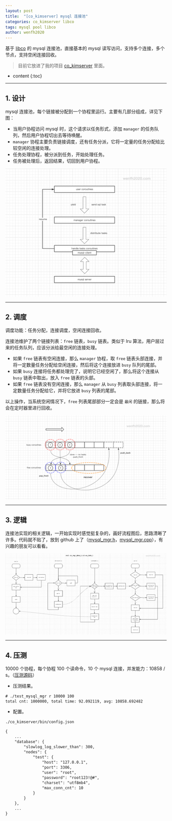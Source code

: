 ```yaml
---
layout: post
title:  "[co_kimserver] mysql 连接池"
categories: co_kimserver libco
tags: mysql pool libco
author: wenfh2020
---
```


基于 [libco](https://github.com/Tencent/libco) 的 mysql 连接池，直接基本的 mysql 读写访问，支持多个连接，多个节点，支持空闲连接回收。

> 目前它放进了我的项目 [co_kimserver](https://github.com/wenfh2020/co_kimserver) 里面。




* content
{:toc}

---

## 1. 设计

mysql 连接池，每个链接被分配到一个协程里运行。主要有几部分组成，详见下图：

* 当用户协程访问 mysql 时，这个请求以任务形式，添加 `manager` 的任务队列，然后用户协程切出去等待唤醒。
* `manager` 协程主要负责链接调度，还有任务分派，它将一定量的任务分配给比较空闲的连接处理。
* 任务处理协程，被分派到任务，开始处理任务。
* 任务被处理后，返回结果，切回到用户协程。

<div align=center><img src="/images/2021-03-25-16-06-10.png" data-action="zoom"/></div>

---

## 2. 调度

调度功能：任务分配，连接调度，空闲连接回收。

连接池维护了两个链接列表：`free` 链表，`busy` 链表。类似于 lru 算法，用户层过来的任务队列，应该分派给最空闲的连接处理。

* 如果 `free` 链表有空闲连接，那么 `manager` 协程，取 `free` 链表头部连接，并将一定数量任务分配给空闲连接，然后将这个连接放进 `busy` 队列的尾部。
* 如果 `busy` 连接将任务都处理完了，说明它已经空闲了，那么将这个连接从 `busy` 链表中取出，放入 `free` 链表的头部。
* 如果 `free` 链表没有空闲连接，那么 `manager` 从 `busy` 列表取头部连接，将一定数量任务分配给它，并将它放进 `busy` 列表的尾部。

以上操作，当系统空闲情况下，`free` 列表尾部部分一定会是 `最闲` 的链接，那么将会在定时器里进行回收。

<div align=center><img src="/images/2021-03-25-16-06-52.png" data-action="zoom"/></div>

---

## 3. 逻辑

连接池实现的相关逻辑，一开始实现时感觉挺复杂的，画好流程图后，思路清晰了许多。代码就不贴了，放到 github 上了（[mysql_mgr.h](https://github.com/wenfh2020/co_kimserver/blob/main/src/core/mysql/mysql_mgr.h)，[mysql_mgr.cpp](https://github.com/wenfh2020/co_kimserver/blob/main/src/core/mysql/mysql_mgr.cpp)），有兴趣的朋友可以看看。

<div align=center><img src="/images/2021-03-25-16-11-47.png" data-action="zoom"/></div>

---

## 4. 压测

10000 个协程，每个协程 100 个读命令，10 个 mysql 连接，并发能力：10858 / s。（[压测源码](https://github.com/wenfh2020/co_kimserver/tree/main/src/test/test_mysql_mgr)）

* 压测结果。

```shell
# ./test_mysql_mgr r 10000 100
total cnt: 1000000, total time: 92.092119, avg: 10858.692482
```

* 配置。

```shell
./co_kimserver/bin/config.json
```

```shell
{
    ...
    "database": {
        "slowlog_log_slower_than": 300,
        "nodes": {
            "test": {
                "host": "127.0.0.1",
                "port": 3306,
                "user": "root",
                "password": "root123!@#",
                "charset": "utf8mb4",
                "max_conn_cnt": 10
            }
        }
    },
    ...
}
```
